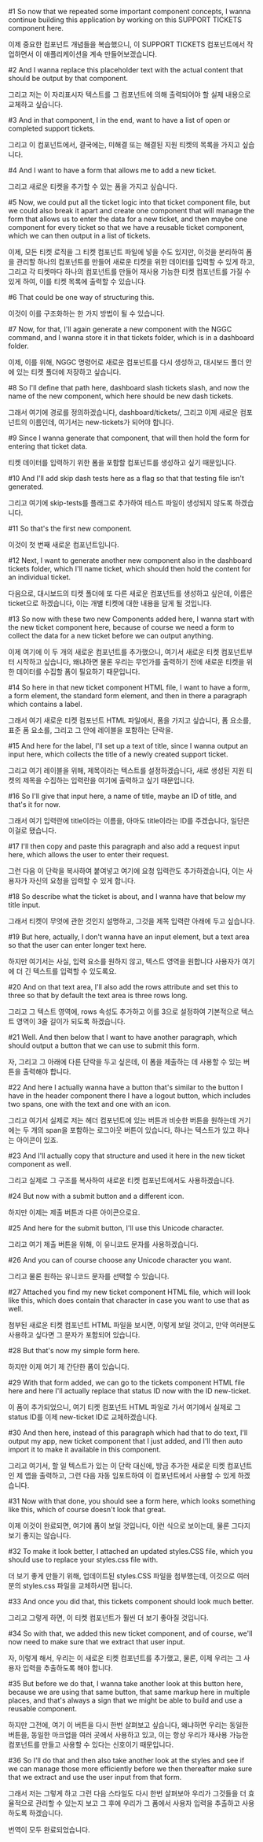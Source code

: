 #1
So now
that we repeated
some important component concepts,
I wanna continue building this application
by working
on this SUPPORT TICKETS component here.

이제
중요한 컴포넌트 개념들을 복습했으니,
이 SUPPORT TICKETS 컴포넌트에서
작업하면서
이 애플리케이션을 계속 만들어보겠습니다.

#2
And I wanna replace this placeholder text
with the actual content
that should be output
by that component.

그리고 저는 이 자리표시자 텍스트를
그 컴포넌트에 의해
출력되어야 할
실제 내용으로 교체하고 싶습니다.

#3
And in that component,
I in the end,
want to have a list
of open
or completed support tickets.

그리고 이 컴포넌트에서,
결국에는,
미해결
또는 해결된 지원 티켓의
목록을 가지고 싶습니다.

#4
And I want to have a form
that allows me
to add a new ticket.

그리고 새로운 티켓을
추가할 수 있는
폼을 가지고 싶습니다.

#5
Now, we could put all the ticket logic
into that ticket component file,
but we could also break it apart
and create one component
that will manage the form
that allows us
to enter the data
for a new ticket,
and then maybe one component
for every ticket
so that we have a reusable ticket component,
which we can then output
in a list of tickets.

이제, 모든 티켓 로직을
그 티켓 컴포넌트 파일에 넣을 수도 있지만,
이것을 분리하여
폼을 관리할
하나의 컴포넌트를 만들어
새로운 티켓을 위한
데이터를 입력할 수 있게 하고,
그리고 각 티켓마다
하나의 컴포넌트를 만들어
재사용 가능한 티켓 컴포넌트를 가질 수 있게 하여,
이를 티켓 목록에
출력할 수 있습니다.

#6
That could be one way
of structuring this.

이것이 이를 구조화하는
한 가지 방법이 될 수 있습니다.

#7
Now,
for that,
I'll again generate a new component
with the NGGC command,
and I wanna store it
in that tickets folder,
which is
in a dashboard folder.

이제,
이를 위해,
NGGC 명령어로
새로운 컴포넌트를 다시 생성하고,
대시보드 폴더 안에 있는
티켓 폴더에
저장하고 싶습니다.

#8
So I'll define that path here,
dashboard slash tickets slash,
and now the name
of the new component,
which here should be new dash tickets.

그래서 여기에 경로를 정의하겠습니다,
dashboard/tickets/,
그리고 이제
새로운 컴포넌트의 이름인데,
여기서는 new-tickets가 되어야 합니다.

#9
Since I wanna generate that component,
that will then hold the form
for entering that ticket data.

티켓 데이터를 입력하기 위한
폼을 포함할
컴포넌트를 생성하고 싶기 때문입니다.

#10
And I'll add skip dash tests here
as a flag
so that that testing file
isn't generated.

그리고 여기에 skip-tests를
플래그로 추가하여
테스트 파일이
생성되지 않도록 하겠습니다.

#11
So that's the first new component.

이것이 첫 번째 새로운 컴포넌트입니다.

#12
Next,
I want to generate another new component
also in the dashboard
tickets folder,
which I'll name ticket,
which should then hold the content
for an individual ticket.

다음으로,
대시보드의
티켓 폴더에
또 다른 새로운 컴포넌트를 생성하고 싶은데,
이름은 ticket으로 하겠습니다,
이는 개별 티켓에 대한
내용을 담게 될 것입니다.

#13
So now
with these two new Components added here,
I wanna start
with the new ticket component here,
because of course we need a form
to collect the data
for a new ticket
before we can output anything.

이제
여기에 이 두 개의 새로운 컴포넌트를 추가했으니,
여기서 새로운 티켓 컴포넌트부터
시작하고 싶습니다,
왜냐하면 물론 우리는
무언가를 출력하기 전에
새로운 티켓을 위한
데이터를 수집할 폼이 필요하기 때문입니다.

#14
So here
in that new ticket component HTML file,
I want to have a form,
a form element,
the standard form element,
and then in there a paragraph
which contains a label.

그래서 여기
새로운 티켓 컴포넌트 HTML 파일에서,
폼을 가지고 싶습니다,
폼 요소를,
표준 폼 요소를,
그리고 그 안에
레이블을 포함하는 단락을.

#15
And here
for the label,
I'll set up a text of title,
since I wanna output an input here,
which collects the title
of a newly created support ticket.

그리고 여기
레이블을 위해,
제목이라는 텍스트를 설정하겠습니다,
새로 생성된 지원 티켓의
제목을 수집하는
입력란을 여기에 출력하고 싶기 때문입니다.

#16
So I'll give that input here,
a name of title,
maybe an ID of title,
and that's it for now.

그래서 여기 입력란에
title이라는 이름을,
아마도 title이라는 ID를 주겠습니다,
일단은 이걸로 됐습니다.

#17
I'll then copy and paste this paragraph
and also add a request input here,
which allows the user
to enter their request.

그런 다음 이 단락을 복사하여 붙여넣고
여기에 요청 입력란도 추가하겠습니다,
이는 사용자가
자신의 요청을 입력할 수 있게 합니다.

#18
So describe
what the ticket is about,
and I wanna have that
below my title input.

그래서 티켓이
무엇에 관한 것인지 설명하고,
그것을
제목 입력란 아래에 두고 싶습니다.

#19
But here, actually,
I don't wanna have an input element,
but a text area
so that the user can enter longer text here.

하지만 여기서는 사실,
입력 요소를 원하지 않고,
텍스트 영역을 원합니다
사용자가 여기에 더 긴 텍스트를 입력할 수 있도록요.

#20
And on that text area,
I'll also add the rows attribute
and set this to three
so that by default the text area is three rows long.

그리고 그 텍스트 영역에,
rows 속성도 추가하고
이를 3으로 설정하여
기본적으로 텍스트 영역이 3줄 길이가 되도록 하겠습니다.

#21
Well. And then below that
I want to have another paragraph,
which should output a button
that we can use
to submit this form.

자, 그리고 그 아래에
다른 단락을 두고 싶은데,
이 폼을 제출하는 데
사용할 수 있는
버튼을 출력해야 합니다.

#22
And here I actually wanna have a button
that's similar to the button
I have in the header component
there I have a logout button,
which includes two spans,
one with the text
and one with an icon.

그리고 여기서 실제로 저는
헤더 컴포넌트에 있는
버튼과 비슷한 버튼을 원하는데
거기에는 두 개의 span을 포함하는
로그아웃 버튼이 있습니다,
하나는 텍스트가 있고
하나는 아이콘이 있죠.

#23
And I'll actually copy that structure
and used it here
in the new ticket component as well.

그리고 실제로 그 구조를 복사하여
새로운 티켓 컴포넌트에서도
사용하겠습니다.

#24
But now with a submit button
and a different icon.

하지만 이제는 제출 버튼과
다른 아이콘으로요.

#25
And here
for the submit button,
I'll use this Unicode character.

그리고 여기
제출 버튼을 위해,
이 유니코드 문자를 사용하겠습니다.

#26
And you can of course choose
any Unicode character you want.

그리고 물론 원하는
유니코드 문자를 선택할 수 있습니다.

#27
Attached you find my new ticket component HTML file,
which will look like this,
which does contain
that character
in case you want to use that as well.

첨부된 새로운 티켓 컴포넌트 HTML 파일을 보시면,
이렇게 보일 것이고,
만약 여러분도 사용하고 싶다면
그 문자가
포함되어 있습니다.

#28
But that's now my simple form here.

하지만 이제 여기 제 간단한 폼이 있습니다.

#29
With that form added,
we can go
to the tickets component HTML file here
and here
I'll actually replace that status ID
now with the ID new-ticket.

이 폼이 추가되었으니,
여기 티켓 컴포넌트 HTML 파일로 가서
여기에서
실제로 그 status ID를
이제 new-ticket ID로 교체하겠습니다.

#30
And then here,
instead of this paragraph
which had that to do text,
I'll output my app,
new ticket component
that I just added,
and I'll then auto import it
to make it available
in this component.

그리고 여기서,
할 일 텍스트가 있는
이 단락 대신에,
방금 추가한
새로운 티켓 컴포넌트인
제 앱을 출력하고,
그런 다음 자동 임포트하여
이 컴포넌트에서
사용할 수 있게 하겠습니다.

#31
Now with that done,
you should see a form here,
which looks something like this,
which of course doesn't look that great.

이제 이것이 완료되면,
여기에 폼이 보일 것입니다,
이런 식으로 보이는데,
물론 그다지 보기 좋지는 않습니다.

#32
To make it look better,
I attached an updated styles.CSS file,
which you should use
to replace your styles.css file with.

더 보기 좋게 만들기 위해,
업데이트된 styles.CSS 파일을 첨부했는데,
이것으로 여러분의 styles.css 파일을
교체하시면 됩니다.

#33
And once you did that,
this tickets component should look much better.

그리고 그렇게 하면,
이 티켓 컴포넌트가 훨씬 더 보기 좋아질 것입니다.

#34
So with that,
we added this new ticket component,
and of course,
we'll now need to make sure
that we extract that user input.

자, 이렇게 해서,
우리는 이 새로운 티켓 컴포넌트를 추가했고,
물론,
이제 우리는
그 사용자 입력을 추출하도록 해야 합니다.

#35
But before we do that,
I wanna take another look
at this button here,
because we are using that same button,
that same markup here
in multiple places,
and that's always a sign
that we might be able to build
and use a reusable component.

하지만 그전에,
여기 이 버튼을
다시 한번 살펴보고 싶습니다,
왜냐하면 우리는 동일한 버튼을,
동일한 마크업을
여러 곳에서 사용하고 있고,
이는 항상 우리가
재사용 가능한 컴포넌트를 만들고
사용할 수 있다는 신호이기 때문입니다.

#36
So I'll do that
and then also take another look
at the styles
and see if we can manage those
more efficiently
before we then thereafter make sure
that we extract
and use the user input
from that form.

그래서 저는 그렇게 하고
그런 다음 스타일도
다시 한번 살펴보아
우리가 그것들을
더 효율적으로 관리할 수 있는지 보고
그 후에 우리가
그 폼에서
사용자 입력을 추출하고
사용하도록 하겠습니다.

번역이 모두 완료되었습니다.
